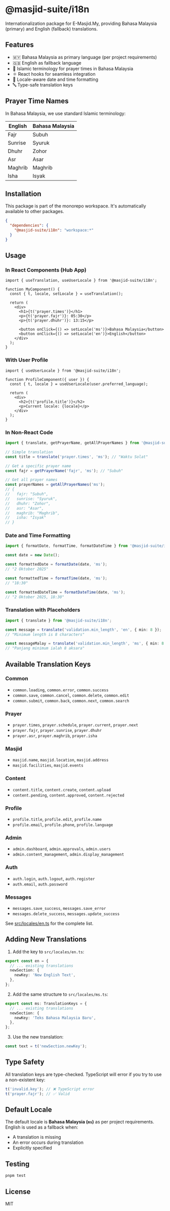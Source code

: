 # @masjid-suite/i18n

Internationalization package for E-Masjid.My, providing Bahasa Malaysia (primary) and English (fallback) translations.

## Features

- 🇲🇾 Bahasa Malaysia as primary language (per project requirements)
- 🇬🇧 English as fallback language
- 🕌 Islamic terminology for prayer times in Bahasa Malaysia
- ⚛️ React hooks for seamless integration
- 📅 Locale-aware date and time formatting
- 🔤 Type-safe translation keys

## Prayer Time Names

In Bahasa Malaysia, we use standard Islamic terminology:

| English | Bahasa Malaysia |
|---------|-----------------|
| Fajr    | Subuh          |
| Sunrise | Syuruk         |
| Dhuhr   | Zohor          |
| Asr     | Asar           |
| Maghrib | Maghrib        |
| Isha    | Isyak          |

## Installation

This package is part of the monorepo workspace. It's automatically available to other packages.

```json
{
  "dependencies": {
    "@masjid-suite/i18n": "workspace:*"
  }
}
```

## Usage

### In React Components (Hub App)

```tsx
import { useTranslation, useUserLocale } from '@masjid-suite/i18n';

function MyComponent() {
  const { t, locale, setLocale } = useTranslation();
  
  return (
    <div>
      <h1>{t('prayer.times')}</h1>
      <p>{t('prayer.fajr')}: 05:30</p>
      <p>{t('prayer.dhuhr')}: 13:15</p>
      
      <button onClick={() => setLocale('ms')}>Bahasa Malaysia</button>
      <button onClick={() => setLocale('en')}>English</button>
    </div>
  );
}
```

### With User Profile

```tsx
import { useUserLocale } from '@masjid-suite/i18n';

function ProfileComponent({ user }) {
  const { t, locale } = useUserLocale(user.preferred_language);
  
  return (
    <div>
      <h2>{t('profile.title')}</h2>
      <p>Current locale: {locale}</p>
    </div>
  );
}
```

### In Non-React Code

```typescript
import { translate, getPrayerName, getAllPrayerNames } from '@masjid-suite/i18n';

// Simple translation
const title = translate('prayer.times', 'ms'); // "Waktu Solat"

// Get a specific prayer name
const fajr = getPrayerName('fajr', 'ms'); // "Subuh"

// Get all prayer names
const prayerNames = getAllPrayerNames('ms');
// {
//   fajr: "Subuh",
//   sunrise: "Syuruk",
//   dhuhr: "Zohor",
//   asr: "Asar",
//   maghrib: "Maghrib",
//   isha: "Isyak"
// }
```

### Date and Time Formatting

```typescript
import { formatDate, formatTime, formatDateTime } from '@masjid-suite/i18n';

const date = new Date();

const formattedDate = formatDate(date, 'ms'); 
// "2 Oktober 2025"

const formattedTime = formatTime(date, 'ms');
// "18:30"

const formattedDateTime = formatDateTime(date, 'ms');
// "2 Oktober 2025, 18:30"
```

### Translation with Placeholders

```typescript
import { translate } from '@masjid-suite/i18n';

const message = translate('validation.min_length', 'en', { min: 8 });
// "Minimum length is 8 characters"

const messageMalay = translate('validation.min_length', 'ms', { min: 8 });
// "Panjang minimum ialah 8 aksara"
```

## Available Translation Keys

### Common
- `common.loading`, `common.error`, `common.success`
- `common.save`, `common.cancel`, `common.delete`, `common.edit`
- `common.submit`, `common.back`, `common.next`, `common.search`

### Prayer
- `prayer.times`, `prayer.schedule`, `prayer.current`, `prayer.next`
- `prayer.fajr`, `prayer.sunrise`, `prayer.dhuhr`
- `prayer.asr`, `prayer.maghrib`, `prayer.isha`

### Masjid
- `masjid.name`, `masjid.location`, `masjid.address`
- `masjid.facilities`, `masjid.events`

### Content
- `content.title`, `content.create`, `content.upload`
- `content.pending`, `content.approved`, `content.rejected`

### Profile
- `profile.title`, `profile.edit`, `profile.name`
- `profile.email`, `profile.phone`, `profile.language`

### Admin
- `admin.dashboard`, `admin.approvals`, `admin.users`
- `admin.content_management`, `admin.display_management`

### Auth
- `auth.login`, `auth.logout`, `auth.register`
- `auth.email`, `auth.password`

### Messages
- `messages.save_success`, `messages.save_error`
- `messages.delete_success`, `messages.update_success`

See [src/locales/en.ts](./src/locales/en.ts) for the complete list.

## Adding New Translations

1. Add the key to `src/locales/en.ts`:
```typescript
export const en = {
  // ... existing translations
  newSection: {
    newKey: 'New English Text',
  },
};
```

2. Add the same structure to `src/locales/ms.ts`:
```typescript
export const ms: TranslationKeys = {
  // ... existing translations
  newSection: {
    newKey: 'Teks Bahasa Malaysia Baru',
  },
};
```

3. Use the new translation:
```typescript
const text = t('newSection.newKey');
```

## Type Safety

All translation keys are type-checked. TypeScript will error if you try to use a non-existent key:

```typescript
t('invalid.key'); // ❌ TypeScript error
t('prayer.fajr'); // ✅ Valid
```

## Default Locale

The default locale is **Bahasa Malaysia (`ms`)** as per project requirements. English is used as a fallback when:
- A translation is missing
- An error occurs during translation
- Explicitly specified

## Testing

```bash
pnpm test
```

## License

MIT
